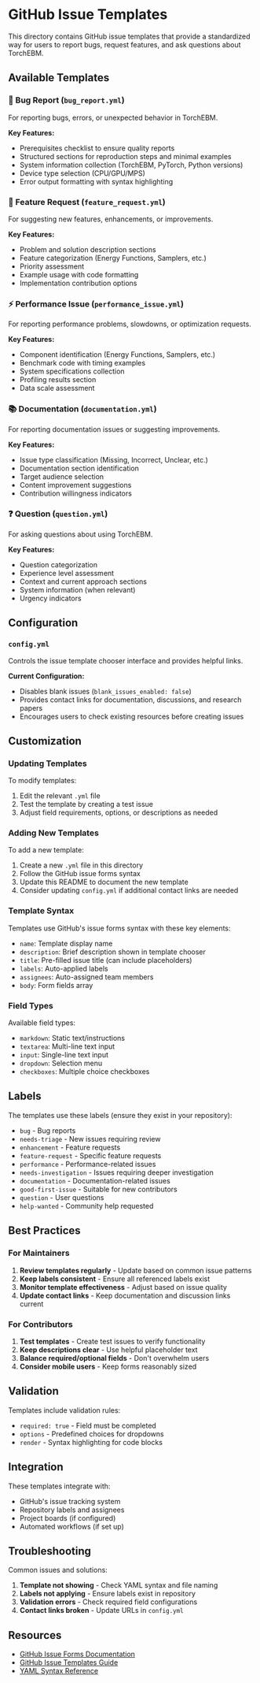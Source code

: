 # GitHub Issue Templates

This directory contains GitHub issue templates that provide a standardized way for users to report bugs, request features, and ask questions about TorchEBM.

## Available Templates

### 🐛 Bug Report (`bug_report.yml`)
For reporting bugs, errors, or unexpected behavior in TorchEBM.

**Key Features:**
- Prerequisites checklist to ensure quality reports
- Structured sections for reproduction steps and minimal examples
- System information collection (TorchEBM, PyTorch, Python versions)
- Device type selection (CPU/GPU/MPS)
- Error output formatting with syntax highlighting

### 🚀 Feature Request (`feature_request.yml`)
For suggesting new features, enhancements, or improvements.

**Key Features:**
- Problem and solution description sections
- Feature categorization (Energy Functions, Samplers, etc.)
- Priority assessment
- Example usage with code formatting
- Implementation contribution options

### ⚡ Performance Issue (`performance_issue.yml`)
For reporting performance problems, slowdowns, or optimization requests.

**Key Features:**
- Component identification (Energy Functions, Samplers, etc.)
- Benchmark code with timing examples
- System specifications collection
- Profiling results section
- Data scale assessment

### 📚 Documentation (`documentation.yml`)
For reporting documentation issues or suggesting improvements.

**Key Features:**
- Issue type classification (Missing, Incorrect, Unclear, etc.)
- Documentation section identification
- Target audience selection
- Content improvement suggestions
- Contribution willingness indicators

### ❓ Question (`question.yml`)
For asking questions about using TorchEBM.

**Key Features:**
- Question categorization
- Experience level assessment
- Context and current approach sections
- System information (when relevant)
- Urgency indicators

## Configuration

### `config.yml`
Controls the issue template chooser interface and provides helpful links.

**Current Configuration:**
- Disables blank issues (`blank_issues_enabled: false`)
- Provides contact links for documentation, discussions, and research papers
- Encourages users to check existing resources before creating issues

## Customization

### Updating Templates
To modify templates:

1. Edit the relevant `.yml` file
2. Test the template by creating a test issue
3. Adjust field requirements, options, or descriptions as needed

### Adding New Templates
To add a new template:

1. Create a new `.yml` file in this directory
2. Follow the GitHub issue forms syntax
3. Update this README to document the new template
4. Consider updating `config.yml` if additional contact links are needed

### Template Syntax
Templates use GitHub's issue forms syntax with these key elements:

- `name`: Template display name
- `description`: Brief description shown in template chooser
- `title`: Pre-filled issue title (can include placeholders)
- `labels`: Auto-applied labels
- `assignees`: Auto-assigned team members
- `body`: Form fields array

### Field Types
Available field types:
- `markdown`: Static text/instructions
- `textarea`: Multi-line text input
- `input`: Single-line text input
- `dropdown`: Selection menu
- `checkboxes`: Multiple choice checkboxes

## Labels

The templates use these labels (ensure they exist in your repository):

- `bug` - Bug reports
- `needs-triage` - New issues requiring review
- `enhancement` - Feature requests
- `feature-request` - Specific feature requests
- `performance` - Performance-related issues
- `needs-investigation` - Issues requiring deeper investigation
- `documentation` - Documentation-related issues
- `good-first-issue` - Suitable for new contributors
- `question` - User questions
- `help-wanted` - Community help requested

## Best Practices

### For Maintainers
1. **Review templates regularly** - Update based on common issue patterns
2. **Keep labels consistent** - Ensure all referenced labels exist
3. **Monitor template effectiveness** - Adjust based on issue quality
4. **Update contact links** - Keep documentation and discussion links current

### For Contributors
1. **Test templates** - Create test issues to verify functionality
2. **Keep descriptions clear** - Use helpful placeholder text
3. **Balance required/optional fields** - Don't overwhelm users
4. **Consider mobile users** - Keep forms reasonably sized

## Validation

Templates include validation rules:
- `required: true` - Field must be completed
- `options` - Predefined choices for dropdowns
- `render` - Syntax highlighting for code blocks

## Integration

These templates integrate with:
- GitHub's issue tracking system
- Repository labels and assignees
- Project boards (if configured)
- Automated workflows (if set up)

## Troubleshooting

Common issues and solutions:

1. **Template not showing** - Check YAML syntax and file naming
2. **Labels not applying** - Ensure labels exist in repository
3. **Validation errors** - Check required field configurations
4. **Contact links broken** - Update URLs in `config.yml`

## Resources

- [GitHub Issue Forms Documentation](https://docs.github.com/en/communities/using-templates-to-encourage-useful-issues-and-pull-requests/syntax-for-issue-forms)
- [GitHub Issue Templates Guide](https://docs.github.com/en/communities/using-templates-to-encourage-useful-issues-and-pull-requests/configuring-issue-templates-for-your-repository)
- [YAML Syntax Reference](https://yaml.org/spec/1.2/spec.html)
